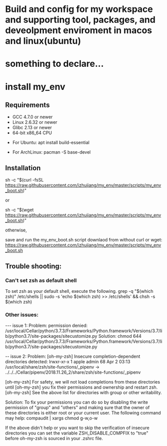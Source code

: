 # Build and config for my workspace and supporting tool, packages, and deveolpment enviroment in macos and linux(ubuntu)

# something to declare...

# install my_env
## Requirements
+ GCC 4.7.0 or newer
+ Linux 2.6.32 or newer
+ Glibc 2.13 or newer
+ 64-bit x86_64 CPU

- For Ubuntu:
apt install build-essential

- For ArchLinux:
pacman -S base-devel


## Installation

sh -c "\$(curl -fsSL https://raw.githubusercontent.com/izhujiang/my_env/master/scripts/my_env_boot.sh)"

or

sh -c "\$(wget https://raw.githubusercontent.com/izhujiang/my_env/master/scripts/my_env_boot.sh)"

otherwise,

save and run the my_env_boot.sh script downlaod from without curl or wget:
https://raw.githubusercontent.com/izhujiang/my_env/master/scripts/my_env_boot.sh

## Trouble shooting:

### Can't set zsh as default shell

To set zsh as your default shell, execute the following.
grep -q "$(which zsh)" /etc/shells || sudo -s 'echo $(which zsh) >> /etc/shells' && chsh -s \$(which zsh)

### Other issues:

--- issue 1:
Problem:
permission denied: /usr/local/Cellar/python/3.7.3/Frameworks/Python.framework/Versions/3.7/lib/python3.7/site-packages/sitecustomize.py
Solution:
chmod 644 /usr/local/Cellar/python/3.7.3/Frameworks/Python.framework/Versions/3.7/lib/python3.7/site-packages/sitecustomize.py

-- issue 2:
Problem:
[oh-my-zsh] Insecure completion-dependent directories detected:
lrwxr-xr-x 1 apple admin 68 Apr 2 03:13 /usr/local/share/zsh/site-functions/\_pipenv -> ../../../Cellar/pipenv/2018.11.26_2/share/zsh/site-functions/\_pipenv

[oh-my-zsh] For safety, we will not load completions from these directories until
[oh-my-zsh] you fix their permissions and ownership and restart zsh.
[oh-my-zsh] See the above list for directories with group or other writability.

Solution:
To fix your permissions you can do so by disabling
the write permission of "group" and "others" and making sure that the
owner of these directories is either root or your current user.
The following command may help:
compaudit | xargs chmod g-w,o-w

If the above didn't help or you want to skip the verification of
insecure directories you can set the variable ZSH_DISABLE_COMPFIX to
"true" before oh-my-zsh is sourced in your .zshrc file.
